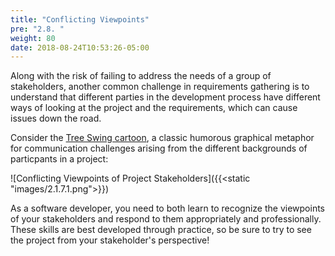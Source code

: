 ```yaml
---
title: "Conflicting Viewpoints"
pre: "2.8. "
weight: 80
date: 2018-08-24T10:53:26-05:00
---
```


Along with the risk of failing to address the needs of a group of stakeholders, another common challenge in requirements gathering is to understand that different parties in the development process have different ways of looking at the project and the requirements, which can cause issues down the road. 

Consider the [Tree Swing cartoon](https://en.wikipedia.org/wiki/Tree_swing_cartoon), a classic humorous graphical metaphor for communication challenges arising from the different backgrounds of particpants in a project:

![Conflicting Viewpoints of Project Stakeholders]({{<static "images/2.1.7.1.png">}})

As a software developer, you need to both learn to recognize the viewpoints of your stakeholders and respond to them appropriately and professionally.  These skills are best developed through practice, so be sure to try to see the project from your stakeholder's perspective!

